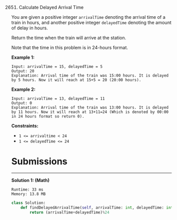 2651. Calculate Delayed Arrival Time

You are given a positive integer `arrivalTime` denoting the arrival time of a train in hours, and another positive integer `delayedTime` denoting the amount of delay in hours.

Return the time when the train will arrive at the station.

Note that the time in this problem is in 24-hours format.

 

**Example 1:**
```
Input: arrivalTime = 15, delayedTime = 5 
Output: 20 
Explanation: Arrival time of the train was 15:00 hours. It is delayed by 5 hours. Now it will reach at 15+5 = 20 (20:00 hours).
```

**Example 2:**
```
Input: arrivalTime = 13, delayedTime = 11
Output: 0
Explanation: Arrival time of the train was 13:00 hours. It is delayed by 11 hours. Now it will reach at 13+11=24 (Which is denoted by 00:00 in 24 hours format so return 0).
```

**Constraints:**

* `1 <= arrivaltime < 24`
* `1 <= delayedTime <= 24`

# Submissions
---
**Solution 1: (Math)**
```
Runtime: 33 ms
Memory: 13.8 MB
```
```python
class Solution:
    def findDelayedArrivalTime(self, arrivalTime: int, delayedTime: int) -> int:
        return (arrivalTime+delayedTime)%24
```
